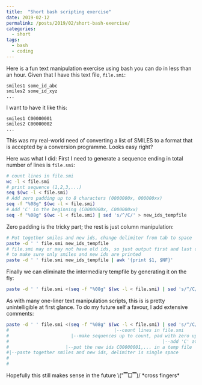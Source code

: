 ```yaml
---
title:  "Short bash scripting exercise"
date: 2019-02-12
permalink: /posts/2019/02/short-bash-exercise/
categories: 
  - short
tags:
  - bash
  - coding
---
```

Here is a fun text manipulation exercise using bash you can do in less than an hour.
Given that I have this text file, `file.smi`:
```
smiles1 some_id_abc
smiles2 some_id_xyz
...
```
I want to have it like this:
```
smiles1 C00000001
smiles2 C00000002
...
```
This was my real-world need of converting a list of SMILES to a format that is accepted by a conversion programme. Looks easy right? 

Here was what I did:
First I need to generate a sequence ending in total number of lines is `file.smi`:
```bash
# count lines in file.smi
wc -l < file.smi
# print sequence (1,2,3,...)
seq $(wc -l < file.smi)
# Add zero padding up to 8 characters (0000000x, 000000xx) 
seq -f "%08g" $(wc -l < file.smi)
# Add 'C' in the beginning (C0000000x, C000000xx) 
seq -f "%08g" $(wc -l < file.smi) | sed 's/^/C/' > new_ids_tempfile
```
Zero padding is the tricky part; the rest is just column manipulation:
```bash
# Put together smiles and new ids, change delimiter from tab to space
paste -d ' ' file.smi new_ids_tempfile
# file.smi may or may not have old ids, so just output first and last columns 
# to make sure only smiles and new ids are printed
paste -d ' ' file.smi new_ids_tempfile | awk '{print $1, $NF}'
```
Finally we can eliminate the intermediary tempfile by generating it on the fly:
```bash
paste -d ' ' file.smi <(seq -f "%08g" $(wc -l < file.smi) | sed 's/^/C/') | awk '{print $1, $NF}'
```
As with many one-liner text manipulation scripts, this is is pretty unintelligible at first glance. To do my future self a favour, I add extensive comments:
```bash
paste -d ' ' file.smi <(seq -f "%08g" $(wc -l < file.smi) | sed 's/^/C/') | awk '{print $1, $NF}'
#                                       |--count lines in file.smi         
#                       |--make sequences up to count, pad with zero up to 8 char width                
#                                                         |--add 'C' at beginning
#                     |--put the new ids C00000001,... in a temp file             
#|--paste together smiles and new ids, delimiter is single space                
#                                                                         |--finally, only output 
#                                                                            first and last columns
```

Hopefully this still makes sense in the future \\("▔□▔)/ \*cross fingers\* 

